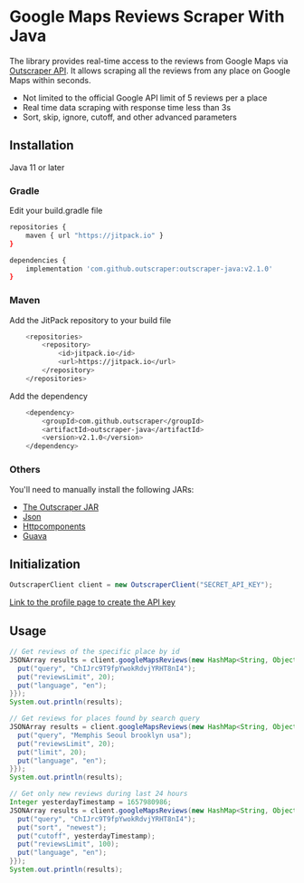 # Google Maps Reviews Scraper With Java

The library provides real-time access to the reviews from Google Maps via [Outscraper API](https://app.outscraper.com/api-docs#tag/Google-Reviews).
It allows scraping all the reviews from any place on Google Maps within seconds.

- Not limited to the official Google API limit of 5 reviews per a place
- Real time data scraping with response time less than 3s
- Sort, skip, ignore, cutoff, and other advanced parameters

## Installation

Java 11 or later

### Gradle

Edit your build.gradle file
``` sh
repositories {
    maven { url "https://jitpack.io" }
}

dependencies {
    implementation 'com.github.outscraper:outscraper-java:v2.1.0'
}
```

### Maven

Add the JitPack repository to your build file
``` sh
	<repositories>
		<repository>
		    <id>jitpack.io</id>
		    <url>https://jitpack.io</url>
		</repository>
	</repositories>
```

Add the dependency
``` sh
	<dependency>
	    <groupId>com.github.outscraper</groupId>
	    <artifactId>outscraper-java</artifactId>
	    <version>v2.1.0</version>
	</dependency>
```

### Others

You'll need to manually install the following JARs:
- [The Outscraper JAR](https://jitpack.io/com/github/outscraper/outscraper-java/v2.1.0/outscraper-java-v2.1.0.jar)
- [Json](https://repo1.maven.org/maven2/org/json/json/20090211/json-20090211.jar)
- [Httpcomponents](https://repo1.maven.org/maven2/org/apache/httpcomponents/httpclient/4.5.13/httpclient-4.5.13.jar)
- [Guava](https://repo1.maven.org/maven2/com/google/guava/guava/30.1.1-jre/guava-30.1.1-jre.jar)

## Initialization
```java
OutscraperClient client = new OutscraperClient("SECRET_API_KEY");
```
[Link to the profile page to create the API key](https://app.outscraper.com/profile)

## Usage

```java
// Get reviews of the specific place by id
JSONArray results = client.googleMapsReviews(new HashMap<String, Object>() {{
  put("query", "ChIJrc9T9fpYwokRdvjYRHT8nI4");
  put("reviewsLimit", 20);
  put("language", "en");
}});
System.out.println(results);

// Get reviews for places found by search query
JSONArray results = client.googleMapsReviews(new HashMap<String, Object>() {{
  put("query", "Memphis Seoul brooklyn usa");
  put("reviewsLimit", 20);
  put("limit", 20);
  put("language", "en");
}});
System.out.println(results);

// Get only new reviews during last 24 hours
Integer yesterdayTimestamp = 1657980986;
JSONArray results = client.googleMapsReviews(new HashMap<String, Object>() {{
  put("query", "ChIJrc9T9fpYwokRdvjYRHT8nI4");
  put("sort", "newest");
  put("cutoff", yesterdayTimestamp);
  put("reviewsLimit", 100);
  put("language", "en");
}});
System.out.println(results);
```
